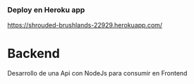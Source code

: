 ### Deploy en Heroku app

https://shrouded-brushlands-22929.herokuapp.com/


# Backend 
Desarrollo de una Api con NodeJs para consumir en Frontend 
